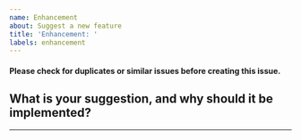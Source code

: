 ```yaml
---
name: Enhancement
about: Suggest a new feature
title: 'Enhancement: '
labels: enhancement
---
```

#### Please check for duplicates or similar issues before creating this issue.
## What is your suggestion, and why should it be implemented?
---